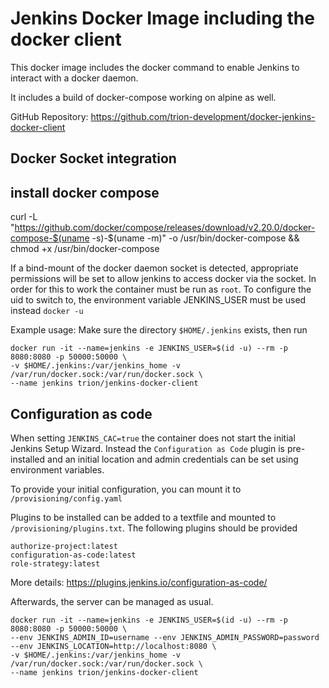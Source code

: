 # Jenkins Docker Image including the docker client
This docker image includes the docker command to enable Jenkins to interact with a docker daemon.

It includes a build of docker-compose working on alpine as well.


GitHub Repository: https://github.com/trion-development/docker-jenkins-docker-client

## Docker Socket integration
## install docker compose

curl -L "https://github.com/docker/compose/releases/download/v2.20.0/docker-compose-$(uname -s)-$(uname -m)" -o /usr/bin/docker-compose && \
chmod +x /usr/bin/docker-compose

If a bind-mount of the docker daemon socket is detected, appropriate permissions will be set to allow jenkins to access docker via the socket.
In order for this to work the container must be run as `root`.
To configure the uid to switch to, the environment variable JENKINS_USER must be used instead `docker -u`

Example usage: Make sure the directory `$HOME/.jenkins` exists, then run

```
docker run -it --name=jenkins -e JENKINS_USER=$(id -u) --rm -p 8080:8080 -p 50000:50000 \
-v $HOME/.jenkins:/var/jenkins_home -v /var/run/docker.sock:/var/run/docker.sock \
--name jenkins trion/jenkins-docker-client
```


## Configuration as code

When setting `JENKINS_CAC=true` the container does not start the initial Jenkins Setup Wizard.
Instead the ```Configuration as Code``` plugin is pre-installed and an initial location and admin credentials can be set using environment variables.

To provide your initial configuration, you can mount it to `/provisioning/config.yaml`

Plugins to be installed can be added to a textfile and mounted to `/provisioning/plugins.txt`.
The following plugins should be provided

```
authorize-project:latest
configuration-as-code:latest
role-strategy:latest
```

More details: https://plugins.jenkins.io/configuration-as-code/

Afterwards, the server can be managed as usual.


```
docker run -it --name=jenkins -e JENKINS_USER=$(id -u) --rm -p 8080:8080 -p 50000:50000 \
--env JENKINS_ADMIN_ID=username --env JENKINS_ADMIN_PASSWORD=password --env JENKINS_LOCATION=http://localhost:8080 \
-v $HOME/.jenkins:/var/jenkins_home -v /var/run/docker.sock:/var/run/docker.sock \
--name jenkins trion/jenkins-docker-client
```


